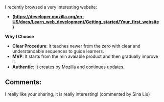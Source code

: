<Little Project>

I recently browsed a very interesting website:
- **(https://developer.mozilla.org/en-US/docs/Learn_web_development/Getting_started/Your_first_website)**

**Why I Choose**
- **Clear Procedure**: It teaches newer from the zero with clear and understandable sequences to guide learners.
- **MVP**: It starts from the min avaiable product and then gradually improve it.
- **Authentic**: It creates by Mozilla and continues updates.

## Comments:
I really like your sharing, it is really interesting! (commented by Sina Liu)


